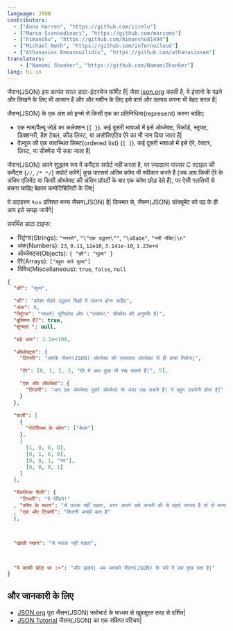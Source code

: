 ```yaml
---
language: JSON
contributors:
  - ["Anna Harren", "https://github.com/iirelu"]
  - ["Marco Scannadinari", "https://github.com/marcoms"]
  - ["himanshu", "https://github.com/himanshu81494"]
  - ["Michael Neth", "https://github.com/infernocloud"]
  - ["Athanasios Emmanouilidis", "https://github.com/athanasiosem"]
translators:
    - ["Namami Shanker", "https://github.com/NamamiShanker"]
lang: hi-in
---
```


जैसन(JSON) इस अत्यंत सरल डाटा-इंटरचेंज फॉर्मेट है| जैसा [json.org](https://json.org) कहती है, ये इंसानो के पढ़ने और लिखने के लिए भी आसान है और और मशीन के लिए इसे पार्स और उतपन्न करना भी बेहद सरल है|

जैसन(JSON) के एक अंश को इनमे से किसी एक का प्रतिनिधित्व(represent) करना चाहिए:

* एक नाम/वैल्यू जोड़े का कलेक्शन (`{ }`). कई दूसरी भाषाओ में इसे ऑब्जेक्ट, रिकॉर्ड, स्ट्रक्ट, डिक्शनरी, हैश टेबल, कीड लिस्ट, या असोसिएटिव ऐरे का भी नाम दिया जाता है|
* वैल्यूज की एक व्यवस्थित लिस्ट(ordered list) (`[ ]`). कई दूसरी भाषाओ में इसे ऐरे, वेक्टर, लिस्ट, या सीक्वेंस भी कहा जाता है|

जैसन(JSON) अपने शुद्धतम रूप में कमैंट्स सपोर्ट नहीं करता है, पर ज़्यादातर पारसर C स्टाइल की कमैंट्स (`//`, `/* */`) सपोर्ट करेंगे| कुछ पारसर्स अंतिम कॉमा भी स्वीकार करते हैं (जब आप किसी ऐरे के अंतिम एलिमेंट या किसी ऑब्जेक्ट की अंतिम प्रॉपर्टी के बार एक कॉमा छोड़ देते हैं), पर ऐसी गलतियों से बचना चाहिए बेहतर कम्पेटिबिलिटी के लिए| 

  ये उदाहरण १०० प्रतिशत मान्य जैसन(JSON) है| किस्मत से, जैसन(JSON) डॉक्यूमेंट को पढ़ के ही आप इसे समझ जायेंगे|

समर्थित डाटा टाइप्स:

* स्ट्रिंग्स(Strings): `"नमस्ते"`, `"\"एक उद्धरण\""`, `"\u0abe"`, `"नयी पंक्ति|\n"`
* अंक(Numbers): `23`, `0.11`, `12e10`, `3.141e-10`, `1.23e+4`
* ऑब्जेक्ट्स(Objects): `{ "की": "मूल्य" }`
* ऐरे(Arrays): `["बहुत सारे मूल्य"]`
* विविध(Miscellaneous): `true`, `false`, `null`

```json
{
  "की": "मूल्य",

  "की": "हमेशा दोहरे उद्धरण चिह्नों में संलग्न होना चाहिए",
  "अंक": 0,
  "स्ट्रिंग्स": "नमस्ते| यूनिकोड और \"एस्केप\" सीक्वेंस की अनुमति है|",
  "बूलियन है?": true,
  "शून्यता ": null,

  "बड़े अंक": 1.2e+100,

  "ऑब्जेक्ट्स": {
    "टिप्पणी": "आपके जैसन(JSON) ऑब्जेक्ट को ज़्यादातर ऑब्जेक्ट से ही ढांचा मिलेगा|",

    "ऐरे": [0, 1, 2, 3, "ऐरे में आप कुछ भी रख सकते हैं|", 5],

    "एक और ऑब्जेक्ट": {
      "टिप्पणी": "आप एक ऑब्जेक्ट दूसरे ऑब्जेक्ट के अंदर रख सकते हैं| ये बहुत उपयोगी होता है|"
    }
  },

  "फ़र्ज़ी": [
    {
      "पोटेशियम के स्रोत": ["केला"]
    },
    [
      [1, 0, 0, 0],
      [0, 1, 0, 0],
      [0, 0, 1, "नव"],
      [0, 0, 0, 1]
    ]
  ],

  "वैकल्पिक शैली": {
    "टिप्पणी": "ये देखिये!"
  , "कॉमा के स्थान": "से फरक नहीं पड़ता, अगर आपने उसे अगली की से पहले लगाया है तो वो मान्य है|"
  , "एक और टिप्पणी": "कितनी अच्छी बात है"
  },



  "खाली स्थान": "से फरक नहीं पड़ता",



  "ये काफी छोटा था :>": "और ख़तम| अब आपको जैसन(JSON) के बारे में सब कुछ पता है|"
}
```

## और जानकारी के लिए

* [JSON.org](https://json.org) पूरा जैसन(JSON) फ्लोचार्ट के माध्यम से खूबसूरत तरह से दर्शित|
* [JSON Tutorial](https://www.youtube.com/watch?v=wI1CWzNtE-M) जैसन(JSON) का एक संक्षिप्त परिचय|
